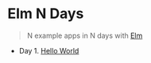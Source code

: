 # Elm N Days

> N example apps in N days with [Elm](http://elm-lang.org/)

- Day 1. [Hello World](/hello-world)

